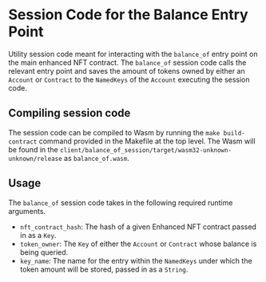# Session Code for the Balance Entry Point

Utility session code meant for interacting with the `balance_of` entry point on the main enhanced NFT contract.
The `balance_of` session code calls the relevant entry point and saves the amount of tokens owned by either an `Account`
or `Contract` to the `NamedKeys` of the `Account` executing the session code.


## Compiling session code

The session code can be compiled to Wasm by running the `make build-contract` command provided in the Makefile at the top level.
The Wasm will be found in the `client/balance_of_session/target/wasm32-unknown-unknown/release` as `balance_of.wasm`.

## Usage

The `balance_of` session code takes in the following required runtime arguments.

* `nft_contract_hash`: The hash of a given Enhanced NFT contract passed in as a `Key`.
* `token_owner`: The `Key` of either the `Account` or `Contract` whose balance is being queried.
* `key_name`: The name for the entry within the `NamedKeys` under which the token amount will be stored, passed in as a `String`.
